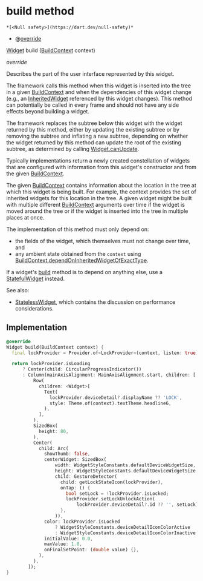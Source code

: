 


# build method




    *[<Null safety>](https://dart.dev/null-safety)*



- @[override](https://api.flutter.dev/flutter/dart-core/override-constant.html)

[Widget](https://api.flutter.dev/flutter/widgets/Widget-class.html) build
([BuildContext](https://api.flutter.dev/flutter/widgets/BuildContext-class.html) context)

_override_



<p>Describes the part of the user interface represented by this widget.</p>
<p>The framework calls this method when this widget is inserted into the tree
in a given <a href="https://api.flutter.dev/flutter/widgets/BuildContext-class.html">BuildContext</a> and when the dependencies of this widget change
(e.g., an <a href="https://api.flutter.dev/flutter/widgets/InheritedWidget-class.html">InheritedWidget</a> referenced by this widget changes). This
method can potentially be called in every frame and should not have any side
effects beyond building a widget.</p>
<p>The framework replaces the subtree below this widget with the widget
returned by this method, either by updating the existing subtree or by
removing the subtree and inflating a new subtree, depending on whether the
widget returned by this method can update the root of the existing
subtree, as determined by calling <a href="https://api.flutter.dev/flutter/widgets/Widget/canUpdate.html">Widget.canUpdate</a>.</p>
<p>Typically implementations return a newly created constellation of widgets
that are configured with information from this widget's constructor and
from the given <a href="https://api.flutter.dev/flutter/widgets/BuildContext-class.html">BuildContext</a>.</p>
<p>The given <a href="https://api.flutter.dev/flutter/widgets/BuildContext-class.html">BuildContext</a> contains information about the location in the
tree at which this widget is being built. For example, the context
provides the set of inherited widgets for this location in the tree. A
given widget might be built with multiple different <a href="https://api.flutter.dev/flutter/widgets/BuildContext-class.html">BuildContext</a>
arguments over time if the widget is moved around the tree or if the
widget is inserted into the tree in multiple places at once.</p>
<p>The implementation of this method must only depend on:</p>
<ul>
<li>the fields of the widget, which themselves must not change over time,
and</li>
<li>any ambient state obtained from the <code>context</code> using
<a href="https://api.flutter.dev/flutter/widgets/BuildContext/dependOnInheritedWidgetOfExactType.html">BuildContext.dependOnInheritedWidgetOfExactType</a>.</li>
</ul>
<p>If a widget's <a href="../../components_lock_widget/LockWidget/build.md">build</a> method is to depend on anything else, use a
<a href="https://api.flutter.dev/flutter/widgets/StatefulWidget-class.html">StatefulWidget</a> instead.</p>
<p>See also:</p>
<ul>
<li><a href="https://api.flutter.dev/flutter/widgets/StatelessWidget-class.html">StatelessWidget</a>, which contains the discussion on performance considerations.</li>
</ul>



## Implementation

```dart
@override
Widget build(BuildContext context) {
  final lockProvider = Provider.of<LockProvider>(context, listen: true);

  return lockProvider.isLoading
      ? Center(child: CircularProgressIndicator())
      : Column(mainAxisAlignment: MainAxisAlignment.start, children: [
          Row(
            children: <Widget>[
              Text(
                lockProvider.deviceDetail?.displayName ?? 'LOCK',
                style: Theme.of(context).textTheme.headline6,
              ),
            ],
          ),
          SizedBox(
            height: 80,
          ),
          Center(
            child: Arc(
              showThumb: false,
              centerWidget: SizedBox(
                  width: WidgetStyleConstants.defaultDeviceWidgetSize,
                  height: WidgetStyleConstants.defaultDeviceWidgetSize,
                  child: GestureDetector(
                    child: getLockStateIcon(lockProvider),
                    onTap: () {
                      bool setLock = !lockProvider.isLocked;
                      lockProvider.setLockUnlockAction(
                          lockProvider.deviceDetail?.id ?? '', setLock);
                    },
                  )),
              color: lockProvider.isLocked
                  ? WidgetStyleConstants.deviceDetailIconColorActive
                  : WidgetStyleConstants.deviceDetailIconColorInactive,
              initialValue: 0.0,
              maxValue: 1.0,
              onFinalSetPoint: (double value) {},
            ),
          ),
        ]);
}
```







